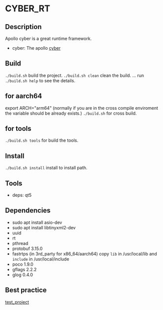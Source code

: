 # CYBER_RT

## Description
Apollo cyber is a great runtime framework.

* cyber: The apollo [cyber](https://github.com/ApolloAuto/apollo/tree/master/cyber)

## Build
`./build.sh` build the project.
`./build.sh clean` clean the build.
...
run `./build.sh help` to see the details.

## for aarch64
export ARCH="arm64" (normally if you are in the cross compile enviroment the variable should be already exists.)
`./build.sh` for cross build.

## for tools
`./build.sh tools` for build the tools.

## Install
`./build.sh install` install to install path.

## Tools
* deps: qt5

## Dependencies
* sudo apt install asio-dev
* sudo apt install libtinyxml2-dev
* uuid
* rt
* pthread
* protobuf 3.15.0
* fastrtps (in 3rd_party for x86_64/aarch64) copy `lib` in /usr/local/lib and `include` in /usr/local/include
* poco 1.9.0
* gflags 2.2.2
* glog 0.4.0

## Best practice
[test_project](https://github.com/FengD/apollo_cyber_test)